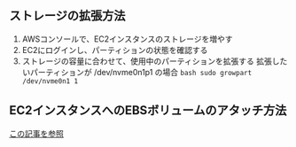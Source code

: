 ## ストレージの拡張方法
  1. AWSコンソールで、EC2インスタンスのストレージを増やす
  2. EC2にログインし、パーティションの状態を確認する
  3. ストレージの容量に合わせて、使用中のパーティションを拡張する
    拡張したいパーティションが /dev/nvme0n1p1 の場合
    ```bash
    sudo growpart /dev/nvme0n1 1
    ```
## EC2インスタンスへのEBSボリュームのアタッチ方法
  [この記事を参照](https://qlsiita.com/yushikmr/items/4413177dc042d7706bf9)